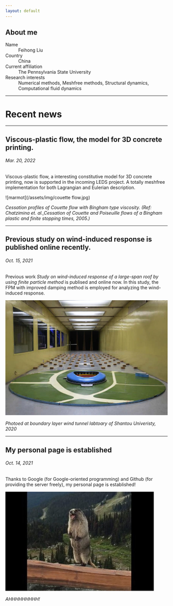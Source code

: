 ```yaml
---
layout: default
---
```


<!-- Text can be **bold**, _italic_, or ~~strikethrough~~.

[Link to another page](./another-page.html).

There should be whitespace between paragraphs.

There should be whitespace between paragraphs. We recommend including a README, or a file with information about your project. -->
## About me
<dl>
<dt>Name</dt>
<dd>Feihong Liu</dd>
<dt>Country</dt>
<dd>China</dd>
<dt>Current affiliation</dt>
<dd>The Pennsylvania State University</dd>
<dt>Research interests</dt>
<dd>Numerical methods, Meshfree methods, Structural dynamics, Computational fluid dynamics </dd>
</dl>

---

# Recent news
---

## Viscous-plastic flow, the model for 3D concrete printing. 
###### Mar. 20, 2022

Viscous-plastic flow, a interesting constitutive model for 3D concrete printing, now is supported in the incoming LEDS project. A totally meshfree implementation for both Lagrangian and Eulerian description.


![marmot](/assets/img/couette flow.jpg)

_Cessation profiles of Couette flow with Bingham type viscosity. (Ref: Chatzimina et. al.,Cessation of Couette and Poiseuille flows of a Bingham plastic and finite stopping times, 2005.)_

---

## Previous study on wind-induced response is published online recently. 
###### Oct. 15, 2021

Previous work _Study on wind-induced response of a large-span roof by using finite particle method_ is publised and online now. In this study, the FPM with improved damping method is employed for analyzing the wind-induced response.

![marmot](/assets/img/Windinduced.png)

_Photoed at boundary layer wind tunnel labtoary of Shantou Univeristy, 2020_

---

## My personal page is established
###### Oct. 14, 2021

Thanks to Google (for Google-oriented programming) and Github (for providing the server freely), my personal page is established!

![marmot](/assets/img/ScreamingMarmot.jpg)

_AHHHHHHHHH!_

<!-- # Header 1

This is a normal paragraph following a header. GitHub is a code hosting platform for version control and collaboration. It lets you and others work together on projects from anywhere.

## Header 2

> This is a blockquote following a header.
>
> When something is important enough, you do it even if the odds are not in your favor.

### Header 3

```js
// Javascript code with syntax highlighting.
var fun = function lang(l) {
  dateformat.i18n = require('./lang/' + l)
  return true;
}
```

```ruby
# Ruby code with syntax highlighting
GitHubPages::Dependencies.gems.each do |gem, version|
  s.add_dependency(gem, "= #{version}")
end
```

#### Header 4

*   This is an unordered list following a header.
*   This is an unordered list following a header.
*   This is an unordered list following a header.

##### Header 5

1.  This is an ordered list following a header.
2.  This is an ordered list following a header.
3.  This is an ordered list following a header.

###### Header 6

| head1        | head two          | three |
|:-------------|:------------------|:------|
| ok           | good swedish fish | nice  |
| out of stock | good and plenty   | nice  |
| ok           | good `oreos`      | hmm   |
| ok           | good `zoute` drop | yumm  |

### There's a horizontal rule below this.

* * *

### Here is an unordered list:

*   Item foo
*   Item bar
*   Item baz
*   Item zip

### And an ordered list:

1.  Item one
1.  Item two
1.  Item three
1.  Item four

### And a nested list:

- level 1 item
  - level 2 item
  - level 2 item
    - level 3 item
    - level 3 item
- level 1 item
  - level 2 item
  - level 2 item
  - level 2 item
- level 1 item
  - level 2 item
  - level 2 item
- level 1 item

### Small image

![Octocat](https://github.githubassets.com/images/icons/emoji/octocat.png)

### Large image

![Branching](https://guides.github.com/activities/hello-world/branching.png) -->


<!-- ### Definition lists can be used with HTML syntax. -->



<!-- ```
Long, single-line code blocks should not wrap. They should horizontally scroll if they are too long. This line should be long enough to demonstrate this.
```

```
The final element.
``` -->
